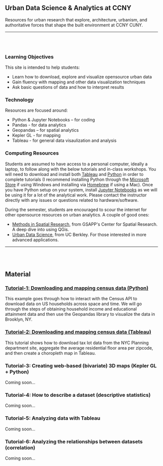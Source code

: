 ## Urban Data Science & Analytics at CCNY

Resources for urban research that explore, architecture, urbanism, and authoritative forces that shape the built environment at CCNY CUNY.

------
<br/><br/>

### Learning Objectives
This site is intended to help students:
- Learn how to download, explore and visualize opensource urban data
- Gain fluency with mapping and other data visualization techniques
- Ask basic questions of data and how to interpret results

### Technology
Resources are focused around:
- Python & Jupyter Notebooks – for coding
- Pandas - for data analytics
- Geopandas – for spatial analytics
- Kepler GL - for mapping
- Tableau - for general data visaulization and analysis


### Computing Resources
Students are assumed to have access to a personal computer, ideally a laptop, to follow along with the below tutorials and in-class workshops. You will need to download and install both [Tableau](https://www.tableau.com/academic/students) and [Python](https://realpython.com/installing-python/) in order to complete tutorials (I recommend installing Python through the [Microsoft Store](https://realpython.com/installing-python/#how-to-install-from-the-microsoft-store) if using Windows and installing via [Homebrew](https://realpython.com/installing-python/#how-to-install-from-homebrew) if using a Mac). Once you have Python setup on your system, install [Jupyter Notebooks](https://jupyter.org/install) as we will be using it for a lot of the analytical work. Please contact the instructor directly with any issues or questions related to hardware/software.

During the semester, students are encouraged to scour the internet for other opensource resources on urban analytics. A couple of good ones:
- [Methods in Spatial Research](https://github.com/CenterForSpatialResearch/methods-in-spatial-research-sp2020), from GSAPP's Center for Spatial Research. A deep dive into using QGis.
- [Urban Data Science](https://github.com/gboeing/urban-data-science), from UC Berkley. For those interested in more advanced applications.

------
<br/><br/>

## Material

### [Tutorial-1: Downloading and mapping census data (Python)](https://nbviewer.jupyter.org/github/carlobailey/urban-data-science/blob/gh-pages/tutorials/Mapping_Census_Data.ipynb)
This example goes through how to interact with the Census API to download data on US households across space and time. We will go through the steps of obtaining household income and educational attainment data and then use the Geopandas library to visualize the data in Brooklyn, NY.

### [Tutorial-2: Downloading and mapping census data (Tableau)](tutorials/Mapping_data_tableau.md)
This tutorial shows how to download tax lot data from the NYC Planning department site, aggregate the average residential floor area per zipcode, and then create a choropleth map in Tableau.

### Tutorial-3: Creating web-based (bivariate) 3D maps (Kepler GL + Python)
Coming soon...

### Tutorial-4: How to describe a dataset (descriptive statistics)
Coming soon...

### Tutorial-5: Analyzing data with Tableau
Coming soon...

### Tutorial-6: Analyzing the relationships between datasets (correlation)
Coming soon...
